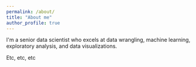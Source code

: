 ```yaml
---
permalink: /about/
title: "About me"
author_profile: true
---
```


I'm a senior data scientist who excels at data wrangling, machine learning, exploratory analysis, and data visualizations.

Etc, etc, etc
